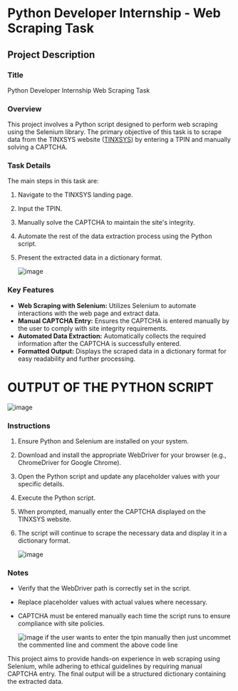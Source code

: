 # Python Developer Internship - Web Scraping Task

## Project Description

### Title
Python Developer Internship Web Scraping Task

### Overview
This project involves a Python script designed to perform web scraping using the Selenium library. The primary objective of this task is to scrape data from the TINXSYS website ([TINXSYS](https://tinxsys.com/TinxsysInternetWeb/searchByTin_Inter.jsp)) by entering a TPIN and manually solving a CAPTCHA.

### Task Details
The main steps in this task are:
1. Navigate to the TINXSYS landing page.
2. Input the TPIN.
3. Manually solve the CAPTCHA to maintain the site's integrity.
4. Automate the rest of the data extraction process using the Python script.
5. Present the extracted data in a dictionary format.

   ![image](https://github.com/Piyushjain9119/intern-task/assets/128716173/875edba0-4235-4dcd-ba57-99ae70145a3b)


### Key Features
- **Web Scraping with Selenium:** Utilizes Selenium to automate interactions with the web page and extract data.
- **Manual CAPTCHA Entry:** Ensures the CAPTCHA is entered manually by the user to comply with site integrity requirements.
- **Automated Data Extraction:** Automatically collects the required information after the CAPTCHA is successfully entered.
- **Formatted Output:** Displays the scraped data in a dictionary format for easy readability and further processing.

# OUTPUT OF THE PYTHON SCRIPT 
  
  ![image](https://github.com/Piyushjain9119/intern-task/assets/128716173/9b780453-9bcc-4b20-a448-93923c688d16)


### Instructions
1. Ensure Python and Selenium are installed on your system.
2. Download and install the appropriate WebDriver for your browser (e.g., ChromeDriver for Google Chrome).
3. Open the Python script and update any placeholder values with your specific details.
4. Execute the Python script.
5. When prompted, manually enter the CAPTCHA displayed on the TINXSYS website.
6. The script will continue to scrape the necessary data and display it in a dictionary format.

   ![image](https://github.com/Piyushjain9119/intern-task/assets/128716173/31d995d6-6885-48a9-8ad9-95d16306efcc)


### Notes
- Verify that the WebDriver path is correctly set in the script.
- Replace placeholder values with actual values where necessary.
- CAPTCHA must be entered manually each time the script runs to ensure compliance with site policies.

  ![image](https://github.com/Piyushjain9119/intern-task/assets/128716173/453ceb14-8d88-4bb2-99e0-a574e653b132)
  if the user wants to enter the tpin manually then just uncommet the commented line and comment the above code line


This project aims to provide hands-on experience in web scraping using Selenium, while adhering to ethical guidelines by requiring manual CAPTCHA entry. The final output will be a structured dictionary containing the extracted data.
